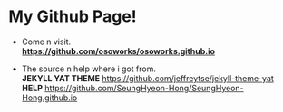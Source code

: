 # My Github Page!

- Come n visit. 
<br> **https://github.com/osoworks/osoworks.github.io**  

- The source n help where i got from.  
**JEKYLL YAT THEME** https://github.com/jeffreytse/jekyll-theme-yat <br>
**HELP** https://github.com/SeungHyeon-Hong/SeungHyeon-Hong.github.io
